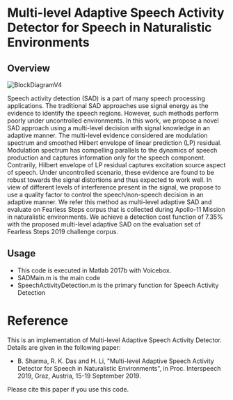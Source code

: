# Multi-level Adaptive Speech Activity Detector for Speech in Naturalistic Environments

## Overview

![BlockDiagramV4](https://user-images.githubusercontent.com/49261836/64412497-0ce3cf80-d0c2-11e9-9c82-5ba2f77c496e.png)

Speech activity detection (SAD) is a part of many speech processing applications. The traditional SAD approaches use signal energy as the evidence to identify the speech regions. However, such methods perform poorly under uncontrolled environments. In this work, we propose a novel SAD approach using a multi-level decision with signal knowledge in an adaptive manner. The multi-level evidence considered are modulation spectrum and smoothed Hilbert envelope of linear prediction (LP) residual. Modulation spectrum has compelling parallels to the dynamics of speech production and captures information only for the speech component. Contrarily, Hilbert envelope of LP residual captures excitation source aspect of speech. Under uncontrolled scenario, these evidence are found to be robust towards the signal distortions and thus expected to work well. In view of different levels of interference present in the signal, we propose to use a quality factor to control the speech/non-speech decision in an adaptive manner. We refer this method as multi-level adaptive SAD and evaluate on Fearless Steps corpus that is collected during Apollo-11 Mission in naturalistic environments. We achieve a detection cost function of 7.35% with
the proposed multi-level adaptive SAD on the evaluation set of Fearless Steps 2019 challenge corpus.

## Usage
- This code is executed in Matlab 2017b with Voicebox.
- SADMain.m is the main code
- SpeechActivityDetection.m is the primary function for Speech Activity Detection


# Reference

This is an implementation of Multi-level Adaptive Speech Activity Detector. Details are given in the following paper:

- B. Sharma, R. K. Das and H. Li, "Multi-level Adaptive Speech Activity Detector for Speech in Naturalistic Environments", in Proc. Interspeech 2019, Graz, Austria, 15-19 September 2019.

Please cite this paper if you use this code.

